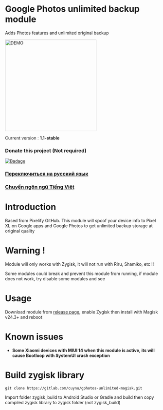 # Google Photos unlimited backup module
Adds Photos features and unlimited original backup

<a href="https://github.com/cuynu/gphotos-unlimited-magisk#usage">
<img alt="DEMO" src="https://github.com/cuynu/gphotos-unlimited-magisk/assets/90895715/154b2d25-6341-4131-a70f-99a8a0d1740e" width="300" height="300" />
</a>

</p>

Current version : **1.1-stable**

### Donate this project (Not required)
<p align="left">
    <a href="https://github.com/sponsors/cuynu"><img src="https://img.shields.io/badge/Support%20Project-%E2%9D%A4-%23db61a2.svg?&logo=github&logoColor=white&labelColor=181717&style=flat-square" alt="Badage"></img></a>


### [Переключиться на русский язык](https://gitlab.com/cuynu/gphotos-unlimited-zygisk/-/wiki/RU)

### [Chuyển ngôn ngữ Tiếng Việt](https://gitlab.com/cuynu/gphotos-unlimited-zygisk/-/wiki/VI)

# Introduction 
Based from Pixelify GitHub. This module will spoof your device info to Pixel XL on Google apps and Google Photos to get unlimited backup storage at original quality

# Warning !
Module will only works with Zygisk, it will not run with Riru, Shamiko, etc !!

Some modules could break and prevent this module from running, if module does not work, try disable some modules and see

# Usage 
Download module from [release page](https://gitlab.com/cuynu/gphotos-unlimited-magisk/-/releases), enable Zygisk then install with Magisk v24.3+ and reboot

# Known issues 
- **Some Xiaomi devices with MIUI 14 when this module is active, its will cause Bootloop with SystemUI crash exception**

# Build zygisk library
`git clone https://gitlab.com/cuynu/gphotos-unlimited-magisk.git`

Import folder zygisk_build to Android Studio or Gradle and build then copy compiled zygisk library to zygisk folder (not zygisk_build)

